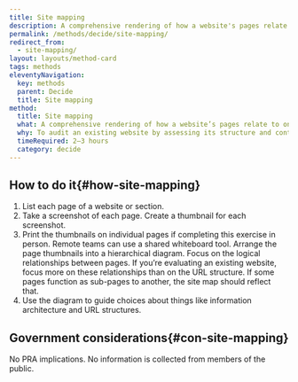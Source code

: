 ```yaml
---
title: Site mapping
description: A comprehensive rendering of how a website's pages relate to one another.
permalink: /methods/decide/site-mapping/
redirect_from:
  - site-mapping/
layout: layouts/method-card
tags: methods
eleventyNavigation:
  key: methods
  parent: Decide
  title: Site mapping
method:
  title: Site mapping
  what: A comprehensive rendering of how a website’s pages relate to one another.
  why: To audit an existing website by assessing its structure and content. Site maps also help you plan and organize the contents of a new website prior to <a href="https://18f-guides.netlify.app/methods/make/wireframing/" class="usa-link">wireframing</a> and building it.
  timeRequired: 2–3 hours
  category: decide
---
```


## How to do it{#how-site-mapping}

1. List each page of a website or section.
1. Take a screenshot of each page. Create a thumbnail for each screenshot.
1. Print the thumbnails on individual pages if completing this exercise in person. Remote teams can use a shared whiteboard tool. Arrange the page thumbnails into a hierarchical diagram. Focus on the logical relationships between pages. If you’re evaluating an existing website, focus more on these relationships than on the URL structure. If some pages function as sub-pages to another, the site map should reflect that.
1. Use the diagram to guide choices about things like information architecture and URL structures.

<section class="method--section method--section--government-considerations" markdown="1" >

## Government considerations{#con-site-mapping}

No PRA implications. No information is collected from members of the public.
</section>
